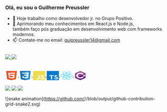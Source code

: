 ### Olá, eu sou o Guilherme Preussler

- 🔭 Hoje trabalho como desenvolvedor jr. no Grupo Positivo.
- 🌱 Aprimorando meu conhecimentos em React.js e Node.js,<br>
  também faço pós graduação em desenvolvimento web com frameworks modernos.
- 📫 Contate-me no email: guipreussler14@gmail.com
<br>
<div>
  <a href="https://github.com/GuilhermePreussler">
  <img height="150em" src="https://github-readme-stats.vercel.app/api?username=GuilhermePreussler&show_icons=true&theme=dark">
  <img height="150em" src="https://github-readme-stats.vercel.app/api/top-langs/?username=GuilhermePreussler&hide_progress=true&theme=dark">
</div>
<br>
<div style="display: inline_block"><br>
  <img align="center" alt="Rafa-HTML" height="30" width="40" src="https://raw.githubusercontent.com/devicons/devicon/master/icons/html5/html5-original.svg">
  <img align="center" alt="Rafa-CSS" height="30" width="40" src="https://raw.githubusercontent.com/devicons/devicon/master/icons/css3/css3-original.svg">
  <img align="center" alt="Rafa-Js" height="30" width="40" src="https://raw.githubusercontent.com/devicons/devicon/master/icons/javascript/javascript-plain.svg">
  <img align="center" alt="Rafa-Ts" height="30" width="40" src="https://raw.githubusercontent.com/devicons/devicon/master/icons/typescript/typescript-plain.svg">
  <img align="center" alt="Rafa-React" height="30" width="40" src="https://raw.githubusercontent.com/devicons/devicon/master/icons/react/react-original.svg">
  <img align="center" alt="Rafa-Csharp" height="30" width="40" src="https://raw.githubusercontent.com/devicons/devicon/master/icons/csharp/csharp-original.svg">
</div>
<br>
<div> 
  <a href="https://instagram.com/g.preussler" target="_blank"><img src="https://img.shields.io/badge/-Instagram-%23E4405F?style=for-the-badge&logo=instagram&logoColor=white" target="_blank"></a>
  <a href = "mailto:guipreussler14@gmail.com"><img src="https://img.shields.io/badge/-Gmail-%23333?style=for-the-badge&logo=gmail&logoColor=white" target="_blank"></a>
  <a href="https://www.linkedin.com/in/guihenpreussler" target="_blank"><img src="https://img.shields.io/badge/-LinkedIn-%230077B5?style=for-the-badge&logo=linkedin&logoColor=white" target="_blank"></a> 
  
</div>

![snake animation](https://github.com/<seu user name>/<seu user name>/blob/output/github-contribution-grid-snake2.svg)
